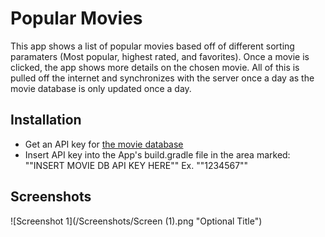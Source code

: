 # Popular Movies

This app shows a list of popular movies based off of different sorting paramaters (Most popular, highest rated, and favorites).
Once a movie is clicked, the app shows more details on the chosen movie.
All of this is pulled off the internet and synchronizes with the server once a day as the movie database is only updated once a day.

## Installation
* Get an API key for [the movie database](https://www.themoviedb.org/)
* Insert API key into the App's build.gradle file in the area marked: "\"INSERT MOVIE DB API KEY HERE\"" Ex. "\"1234567\""

## Screenshots
![Screenshot 1](/Screenshots/Screen (1).png "Optional Title")
